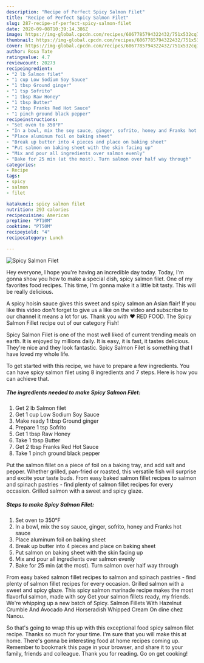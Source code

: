 ```yaml
---
description: "Recipe of Perfect Spicy Salmon Filet"
title: "Recipe of Perfect Spicy Salmon Filet"
slug: 287-recipe-of-perfect-spicy-salmon-filet
date: 2020-09-08T10:39:14.386Z
image: https://img-global.cpcdn.com/recipes/6067785794322432/751x532cq70/spicy-salmon-filet-recipe-main-photo.jpg
thumbnail: https://img-global.cpcdn.com/recipes/6067785794322432/751x532cq70/spicy-salmon-filet-recipe-main-photo.jpg
cover: https://img-global.cpcdn.com/recipes/6067785794322432/751x532cq70/spicy-salmon-filet-recipe-main-photo.jpg
author: Rosa Tate
ratingvalue: 4.7
reviewcount: 20273
recipeingredient:
- "2 lb Salmon filet"
- "1 cup Low Sodium Soy Sauce"
- "1 tbsp Ground ginger"
- "1 tsp Sofrito"
- "1 tbsp Raw Honey"
- "1 tbsp Butter"
- "2 tbsp Franks Red Hot Sauce"
- "1 pinch ground black pepper"
recipeinstructions:
- "Set oven to 350°F"
- "In a bowl, mix the soy sauce, ginger, sofrito, honey and Franks hot sauce"
- "Place aluminum foil on baking sheet"
- "Break up butter into 4 pieces and place on baking sheet"
- "Put salmon on baking sheet with the skin facing up"
- "Mix and pour all ingredients over salmon evenly"
- "Bake for 25 min (at the most). Turn salmon over half way through"
categories:
- Recipe
tags:
- spicy
- salmon
- filet

katakunci: spicy salmon filet 
nutrition: 293 calories
recipecuisine: American
preptime: "PT10M"
cooktime: "PT50M"
recipeyield: "4"
recipecategory: Lunch

---
```



![Spicy Salmon Filet](https://img-global.cpcdn.com/recipes/6067785794322432/751x532cq70/spicy-salmon-filet-recipe-main-photo.jpg)

Hey everyone, I hope you're having an incredible day today. Today, I'm gonna show you how to make a special dish, spicy salmon filet. One of my favorites food recipes. This time, I'm gonna make it a little bit tasty. This will be really delicious.

A spicy hoisin sauce gives this sweet and spicy salmon an Asian flair! If you like this video don&#39;t forget to give us a like on the video and subscribe to our channel it means a lot for us. Thank you with ❤️ RED FOOD. The Spicy Salmon Fillet recipe out of our category Fish!

Spicy Salmon Filet is one of the most well liked of current trending meals on earth. It is enjoyed by millions daily. It is easy, it is fast, it tastes delicious. They're nice and they look fantastic. Spicy Salmon Filet is something that I have loved my whole life.


To get started with this recipe, we have to prepare a few ingredients. You can have spicy salmon filet using 8 ingredients and 7 steps. Here is how you can achieve that.

<!--inarticleads1-->

##### The ingredients needed to make Spicy Salmon Filet:

1. Get 2 lb Salmon filet
1. Get 1 cup Low Sodium Soy Sauce
1. Make ready 1 tbsp Ground ginger
1. Prepare 1 tsp Sofrito
1. Get 1 tbsp Raw Honey
1. Take 1 tbsp Butter
1. Get 2 tbsp Franks Red Hot Sauce
1. Take 1 pinch ground black pepper


Put the salmon fillet on a piece of foil on a baking tray, and add salt and pepper. Whether grilled, pan-fried or roasted, this versatile fish will surprise and excite your taste buds. From easy baked salmon fillet recipes to salmon and spinach pastries - find plenty of salmon fillet recipes for every occasion. Grilled salmon with a sweet and spicy glaze. 

<!--inarticleads2-->

##### Steps to make Spicy Salmon Filet:

1. Set oven to 350°F
1. In a bowl, mix the soy sauce, ginger, sofrito, honey and Franks hot sauce
1. Place aluminum foil on baking sheet
1. Break up butter into 4 pieces and place on baking sheet
1. Put salmon on baking sheet with the skin facing up
1. Mix and pour all ingredients over salmon evenly
1. Bake for 25 min (at the most). Turn salmon over half way through


From easy baked salmon fillet recipes to salmon and spinach pastries - find plenty of salmon fillet recipes for every occasion. Grilled salmon with a sweet and spicy glaze. This spicy salmon marinade recipe makes the most flavorful salmon, made with soy Get your salmon fillets ready, my friends. We&#39;re whipping up a new batch of Spicy. Salmon Fillets With Hazelnut Crumble And Avocado And Horseradish Whipped Cream On dine chez Nanou. 

So that's going to wrap this up with this exceptional food spicy salmon filet recipe. Thanks so much for your time. I'm sure that you will make this at home. There's gonna be interesting food at home recipes coming up. Remember to bookmark this page in your browser, and share it to your family, friends and colleague. Thank you for reading. Go on get cooking!
